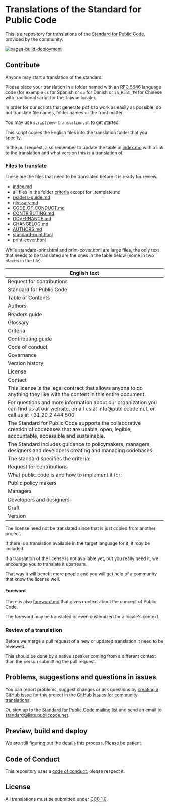 # Translations of the Standard for Public Code

This is a repository for translations of the [Standard for Public Code](https://www.standardforpubliccode.org), provided by the community.

[![pages-build-deployment](https://github.com/standard-for-public-code/community-translations-standard/actions/workflows/pages/pages-build-deployment/badge.svg)](https://github.com/standard-for-public-code/community-translations-standard/actions/workflows/pages/pages-build-deployment)

## Contribute

Anyone may start a translation of the standard.

Please place your translation in a folder named with an [RFC 5646](https://www.rfc-editor.org/info/rfc5646) language code (for example `es` for Spanish or `da` for Danish or `zh_Hant_TW` for Chinese with traditional script for the Taiwan locale).

In order for our scripts that generate pdf's to work as easily as possible, do not translate file names, folder names or the front matter.

You may use `script/new-translation.sh` to get started.

This script copies the English files into the translation folder that you specify.

In the pull request, also remember to update the table in [index.md](index.md) with a link to the translation and what version this is a translation of.

### Files to translate

These are the files that need to be translated before it is ready for review.

- [index.md](https://github.com/standard-for-public-code/standard-for-public-code/blob/main/index.md)
- all files in the folder [criteria](https://github.com/standard-for-public-code/standard-for-public-code/tree/main/criteria) except for _template.md
- [readers-guide.md](https://github.com/standard-for-public-code/standard-for-public-code/blob/main/readers-guide.md)
- [glossary.md](https://github.com/standard-for-public-code/standard-for-public-code/blob/main/glossary.md)
- [CODE_OF_CONDUCT.md](https://github.com/standard-for-public-code/standard-for-public-code/blob/main/CODE_OF_CONDUCT.md)
- [CONTRIBUTING.md](https://github.com/standard-for-public-code/standard-for-public-code/blob/main/CONTRIBUTING.md)
- [GOVERNANCE.md](https://github.com/standard-for-public-code/standard-for-public-code/blob/main/GOVERNANCE.md)
- [CHANGELOG.md](https://github.com/standard-for-public-code/standard-for-public-code/blob/main/CHANGELOG.md)
- [AUTHORS.md](https://github.com/standard-for-public-code/standard-for-public-code/blob/main/AUTHORS.md)
- [standard-print.html](https://github.com/standard-for-public-code/standard-for-public-code/blob/main/standard-print.html)
- [print-cover.html](https://github.com/standard-for-public-code/standard-for-public-code/blob/main/print-cover.html)

While standard-print.html and print-cover.html are large files, the only text that needs to be translated are the ones in the table below (some in two places in the file).

| English text |
|-|
| Request for contributions |
| Standard for Public Code |
| Table of Contents |
| Authors |
| Readers guide |
| Glossary |
| Criteria |
| Contributing guide |
| Code of conduct |
| Governance |
| Version history |
| License |
| Contact |
| This license is the legal contract that allows anyone to do anything they like with the content in this entire document. |
| For questions and more information about our organization you can find us at <a href="https://publiccode.net">our website</a>, email us at info@publiccode.net, or call us at +31 20 2 444 500 |
| The Standard for Public Code supports the collaborative creation of codebases that are usable, open, legible, accountable, accessible and sustainable. |
| The Standard includes guidance to policymakers, managers, designers and developers creating and managing codebases. |
| The standard specifies the criteria: |
| Request for contributions |
| What public code is and how to implement it for: |
| Public policy makers |
| Managers |
| Developers and designers |
| Draft |
| Version |

The license need not be translated since that is just copied from another project.

If there is a translation available in the target language for it, it *may* be included.

If a translation of the license is not available yet, but you really need it, we encourage you to translate it upstream.

That way it will benefit more people and you will get help of a community that know the license well.

#### Foreword

There is also [foreword.md](https://github.com/standard-for-public-code/standard-for-public-code/blob/main/foreword.md) that gives context about the concept of Public Code.

The foreword may be translated or even customized for a locale's context.

### Review of a translation

Before we merge a pull request of a new or updated translation it need to be reviewed.

This should be done by a native speaker coming from a different context than the person submitting the pull request.

## Problems, suggestions and questions in issues

You can report problems, suggest changes or ask questions by [creating a GitHub issue](https://help.github.com/articles/creating-an-issue/) for this project in the [GitHub Issues for community translations](https://github.com/standard-for-public-code/community-translations-standard/issues).

Or, sign up to the [Standard for Public Code mailing list](https://lists.publiccode.net/mailman/postorius/lists/standard.lists.publiccode.net/) and send an email to [standard@lists.publiccode.net](mailto:standard@lists.publiccode.net).

## Preview, build and deploy

We are still figuring out the details this process. Please be patient.

## Code of Conduct

This repository uses a [code of conduct](CODE_OF_CONDUCT.md), please respect it.

## License

All translations must be submitted under [CC0 1.0](LICENSE).
